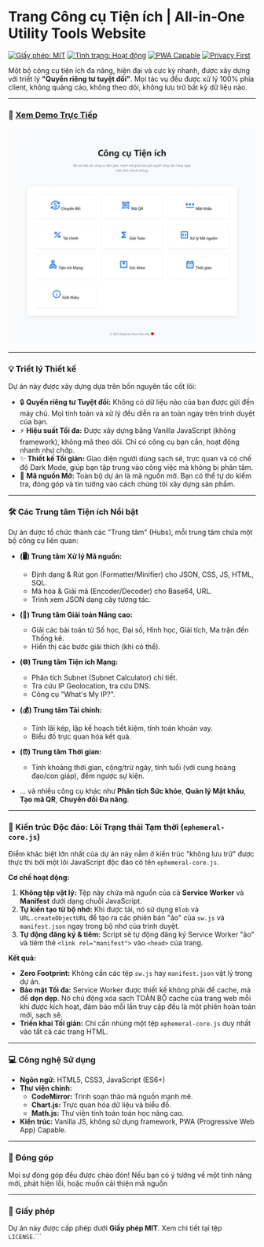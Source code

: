# Trang Công cụ Tiện ích | All-in-One Utility Tools Website

[![Giấy phép: MIT](https://img.shields.io/badge/Giấy%20phép-MIT-blue.svg)](https://opensource.org/licenses/MIT)
[![Tình trạng: Hoạt động](https://img.shields.io/badge/Tình%20trạng-Hoạt%20động-brightgreen)](https://github.com/Namtran592005/utility)
[![PWA Capable](https://img.shields.io/badge/PWA-Capable-5A0FC8?logo=pwa)](https://web.dev/progressive-web-apps/)
[![Privacy First](https://img.shields.io/badge/Privacy-First-red)](./ephemeral-core.js)

Một bộ công cụ tiện ích đa năng, hiện đại và cực kỳ nhanh, được xây dựng với triết lý **"Quyền riêng tư tuyệt đối"**. Mọi tác vụ đều được xử lý 100% phía client, không quảng cáo, không theo dõi, không lưu trữ bất kỳ dữ liệu nào.

---

### 🚀 **[Xem Demo Trực Tiếp](https://tranvohoangnam.id.vn/airport/utility/)**

![Ảnh chụp màn hình Công cụ Tiện ích](./Screenshot.jpeg)

---

### 💡 Triết lý Thiết kế

Dự án này được xây dựng dựa trên bốn nguyên tắc cốt lõi:

*   🔒 **Quyền riêng tư Tuyệt đối:** Không có dữ liệu nào của bạn được gửi đến máy chủ. Mọi tính toán và xử lý đều diễn ra an toàn ngay trên trình duyệt của bạn.
*   ⚡ **Hiệu suất Tối đa:** Được xây dựng bằng Vanilla JavaScript (không framework), không mã theo dõi. Chỉ có công cụ bạn cần, hoạt động nhanh như chớp.
*   ✨ **Thiết kế Tối giản:** Giao diện người dùng sạch sẽ, trực quan và có chế độ Dark Mode, giúp bạn tập trung vào công việc mà không bị phân tâm.
*   📖 **Mã nguồn Mở:** Toàn bộ dự án là mã nguồn mở. Bạn có thể tự do kiểm tra, đóng góp và tin tưởng vào cách chúng tôi xây dựng sản phẩm.

---

### 🛠️ Các Trung tâm Tiện ích Nổi bật

Dự án được tổ chức thành các "Trung tâm" (Hubs), mỗi trung tâm chứa một bộ công cụ liên quan:

*   **(🖥️) Trung tâm Xử lý Mã nguồn:**
    *   Định dạng & Rút gọn (Formatter/Minifier) cho JSON, CSS, JS, HTML, SQL.
    *   Mã hóa & Giải mã (Encoder/Decoder) cho Base64, URL.
    *   Trình xem JSON dạng cây tương tác.

*   **(🧠) Trung tâm Giải toán Nâng cao:**
    *   Giải các bài toán từ Số học, Đại số, Hình học, Giải tích, Ma trận đến Thống kê.
    *   Hiển thị các bước giải thích (khi có thể).

*   **(🌐) Trung tâm Tiện ích Mạng:**
    *   Phân tích Subnet (Subnet Calculator) chi tiết.
    *   Tra cứu IP Geolocation, tra cứu DNS.
    *   Công cụ "What's My IP?".

*   **(💰) Trung tâm Tài chính:**
    *   Tính lãi kép, lập kế hoạch tiết kiệm, tính toán khoản vay.
    *   Biểu đồ trực quan hóa kết quả.

*   **(⏰) Trung tâm Thời gian:**
    *   Tính khoảng thời gian, cộng/trừ ngày, tính tuổi (với cung hoàng đạo/con giáp), đếm ngược sự kiện.

*   ... và nhiều công cụ khác như **Phân tích Sức khỏe**, **Quản lý Mật khẩu**, **Tạo mã QR**, **Chuyển đổi Đa năng**.

---

### 🔬 Kiến trúc Độc đáo: Lõi Trạng thái Tạm thời (`ephemeral-core.js`)

Điểm khác biệt lớn nhất của dự án này nằm ở kiến trúc "không lưu trữ" được thực thi bởi một lõi JavaScript độc đáo có tên `ephemeral-core.js`.

**Cơ chế hoạt động:**
1.  **Không tệp vật lý:** Tệp này chứa mã nguồn của cả **Service Worker** và **Manifest** dưới dạng chuỗi JavaScript.
2.  **Tự kiến tạo từ bộ nhớ:** Khi được tải, nó sử dụng `Blob` và `URL.createObjectURL` để tạo ra các phiên bản "ảo" của `sw.js` và `manifest.json` ngay trong bộ nhớ của trình duyệt.
3.  **Tự động đăng ký & tiêm:** Script sẽ tự động đăng ký Service Worker "ảo" và tiêm thẻ `<link rel="manifest">` vào `<head>` của trang.

**Kết quả:**
*   **Zero Footprint:** Không cần các tệp `sw.js` hay `manifest.json` vật lý trong dự án.
*   **Bảo mật Tối đa:** Service Worker được thiết kế không phải để cache, mà để **dọn dẹp**. Nó chủ động xóa sạch TOÀN BỘ cache của trang web mỗi khi được kích hoạt, đảm bảo mỗi lần truy cập đều là một phiên hoàn toàn mới, sạch sẽ.
*   **Triển khai Tối giản:** Chỉ cần nhúng một tệp `ephemeral-core.js` duy nhất vào tất cả các trang HTML.

---

### 💻 Công nghệ Sử dụng

*   **Ngôn ngữ:** HTML5, CSS3, JavaScript (ES6+)
*   **Thư viện chính:**
    *   **CodeMirror:** Trình soạn thảo mã nguồn mạnh mẽ.
    *   **Chart.js:** Trực quan hóa dữ liệu và biểu đồ.
    *   **Math.js:** Thư viện tính toán toán học nâng cao.
*   **Kiến trúc:** Vanilla JS, không sử dụng framework, PWA (Progressive Web App) Capable.

---

### 🙌 Đóng góp

Mọi sự đóng góp đều được chào đón! Nếu bạn có ý tưởng về một tính năng mới, phát hiện lỗi, hoặc muốn cải thiện mã nguồn

---

### 📜 Giấy phép

Dự án này được cấp phép dưới **Giấy phép MIT**. Xem chi tiết tại tệp `LICENSE`.```
